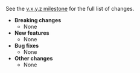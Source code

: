 See the [v.x.y.z milestone](https://github.com/approvals/ApprovalTests.cpp/milestone/4?closed=1) for the full list of changes.

* **Breaking changes**
    * None
* **New features**
    * None
* **Bug fixes**
    * None
* **Other changes**
    * None
